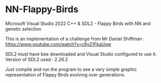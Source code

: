 # NN-Flappy-Birds
Microsoft Visual Studio 2022 C++ &amp; SDL2 - Flappy Birds with NN and genetic selection

This is an implementation of a challenge from Mr Daniel Shiffman : https://www.youtube.com/watch?v=c6y21FkaUqw

SDL2 must have bee downloaded and Visual Studio configured to use it.
Version of SDL2 used : 2.26.2

Just compile and run the program to see a very simple graphic representation of Flappy Birds evolving over generations.
